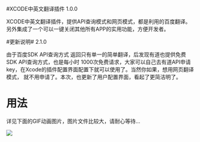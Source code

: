 #XCODE中英文翻译插件
1.0.0 

XCODE中英文翻译插件，提供API查询模式和网页模式，都是利用的百度翻译。另外集成了一个可以一键关闭其他所有APP的实用功能，方便开发者。

#更新说明#
2.1.0 

由于百度SDK API查询方式 返回只有单一的简单翻译，后发现有道也提供免费SDK API查询方式，也是每小时 1000次免费请求，大家可以自己去有道API申请key，在Xcode的插件配置界面配置下就可以使用了。当然你如果，想用网页翻译模式，
就不用申请了。本次，也更新了用户配置界面，看起了更简洁明了。

# 用法 #
详见下面的GIF动画图片，图片文件比较大，请耐心等待...


![](https://github.com/804145113/Resource/blob/master/gxy.gif)
